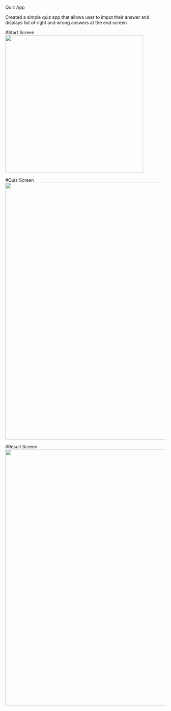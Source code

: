 Quiz App

Created a simple quiz app that allows user to imput their answer and displays list of right and wrong answers at the end screen

#Start Screen
<img width="433"  src="https://github.com/user-attachments/assets/4f1aa214-c19b-45c1-93d9-54fbf13e0143" />

#Quiz Screen
<img width="807"  src="https://github.com/user-attachments/assets/8ec92c34-6ff6-4c24-b3f5-5fbe6c4189e8" />

#Result Screen
<img width="807"  src="https://github.com/user-attachments/assets/8ec92c34-6ff6-4c24-b3f5-5fbe6c4189e8" />





